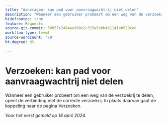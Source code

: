 ```yaml
---
title: "Aanvragen: kan pad voor aanvraagwachtrij niet delen"
description: "Wanneer een gebruiker probeert om een weg van de verzoekrij te delen, opent de verbinding niet de correcte verzoekrij. In plaats daarvan gaat de koppeling naar de pagina Verzoeken."
hidefromtoc: true
feature: Requests
source-git-commit: 38057e2464aa980e2c315a5ebb4b114fab529ced
workflow-type: tm+mt
source-wordcount: '70'
ht-degree: 0%

---
```



# Verzoeken: kan pad voor aanvraagwachtrij niet delen

Wanneer een gebruiker probeert om een weg van de verzoekrij te delen, opent de verbinding niet de correcte verzoekrij. In plaats daarvan gaat de koppeling naar de pagina Verzoeken.

_Voor het eerst gemeld op 18 april 2024._


